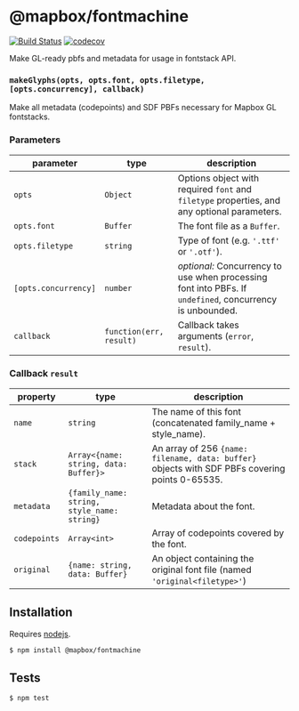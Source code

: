 # @mapbox/fontmachine

[![Build Status](https://travis-ci.org/mapbox/fontmachine.svg?branch=master)](https://travis-ci.org/mapbox/fontmachine) [![codecov](https://codecov.io/gh/mapbox/fontmachine/branch/master/graph/badge.svg)](https://codecov.io/gh/mapbox/fontmachine)

Make GL-ready pbfs and metadata for usage in fontstack API.

### `makeGlyphs(opts, opts.font, opts.filetype, [opts.concurrency], callback)`

Make all metadata (codepoints) and SDF PBFs necessary for Mapbox GL fontstacks.

### Parameters

| parameter            | type                     | description                                                                                                                                                                                                                                                                                                                                                                                                                                                                         |
| -------------------- | ------------------------ | ----------------------------------------------------------------------------------------------------------------------------------------------------------------------------------------------------------------------------------------------------------------------------------------------------------------------------------------------------------------------------------------------------------------------------------------------------------------------------------- |
| `opts`               | `Object`                   | Options object with required `font` and `filetype` properties, and any optional parameters.                                                                                                                                                                                                                                                                                                                                                                                         |
| `opts.font`          | `Buffer`                   | The font file as a `Buffer`.                                                                                                                                                                                                                                                                                                                                                                                                                                                        |
| `opts.filetype`      | `string`                   | Type of font (e.g. `'.ttf'` or `'.otf'`).                                                                                                                                                                                                                                                                                                                                                                                                                                           |
| `[opts.concurrency]` | `number`                   | _optional:_ Concurrency to use when processing font into PBFs. If `undefined`, concurrency is unbounded.                                                                                                                                                                                                                                                                                                                                                                            |
| `callback`           | `function(err, result)` | Callback takes arguments (`error`, `result`).

### Callback `result`

| property   | type                                  | description                                                                                 |
| ---------- | ------------------------------------- | ------------------------------------------------------------------------------------------- |
| `name`     | `string`                              | The name of this font (concatenated family_name + style_name).                              |
| `stack`    | `Array<{name: string, data: Buffer}>` | An array of 256 `{name: filename, data: buffer}` objects with SDF PBFs covering points 0-65535. |
| `metadata` | `{family_name: string, style_name: string}`                              | Metadata about the font.                                  |
| `codepoints` | `Array<int>` | Array of codepoints covered by the font.
| `original` | `{name: string, data: Buffer}`        | An object containing the original font file (named `'original<filetype>'`)                 |

## Installation

Requires [nodejs](http://nodejs.org/).

```sh
$ npm install @mapbox/fontmachine
```

## Tests

```sh
$ npm test
```


